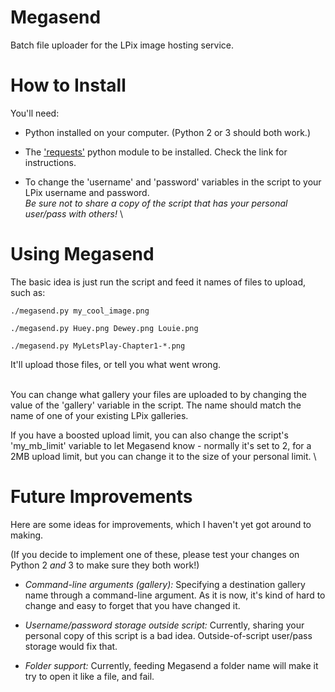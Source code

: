 # Megasend
Batch file uploader for the LPix image hosting service. 


# How to Install

You'll need:

* Python installed on your computer. (Python 2 or 3 should both work.)

* The ['requests'] python module to be installed. Check the link for instructions.

* To change the 'username' and 'password' variables in the script to your LPix username and password.\
_Be sure not to share a copy of the script that has your personal user/pass with others!_  \


# Using Megasend

The basic idea is just run the script and feed it names of files to upload, such as: 

`./megasend.py my_cool_image.png`

`./megasend.py Huey.png Dewey.png Louie.png`

`./megasend.py MyLetsPlay-Chapter1-*.png`

It'll upload those files, or tell you what went wrong.

\
You can change what gallery your files are uploaded to by changing the value of the 'gallery' variable in the script. The name should match the name of one of your existing LPix galleries.

If you have a boosted upload limit, you can also change the script's 'my\_mb\_limit' variable to let Megasend know - normally it's set to 2, for a 2MB upload limit, but you can change it to the size of your personal limit.  \


# Future Improvements 

Here are some ideas for improvements, which I haven't yet got around to making.

(If you decide to implement one of these, please test your changes on Python 2 _and_ 3 to make sure they both work!)

* *Command-line arguments (gallery):* Specifying a destination gallery name through a command-line argument. As it is now, it's kind of hard to change and easy to forget that you have changed it.

* *Username/password storage outside script:* Currently, sharing your personal copy of this script is a bad idea. Outside-of-script user/pass storage would fix that.

* *Folder support:* Currently, feeding Megasend a folder name will make it try to open it like a file, and fail.


['requests']: https://2.python-requests.org/en/master/user/install/#install
